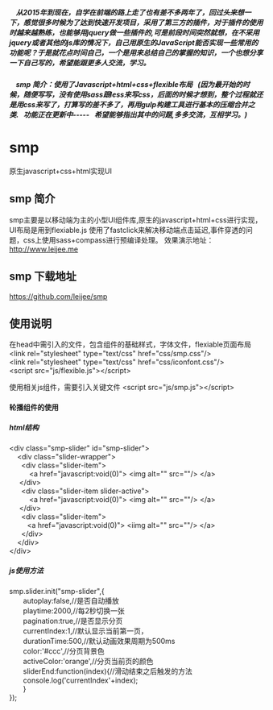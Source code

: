 ##### &nbsp;&nbsp;&nbsp;&nbsp;从2015年到现在，自学在前端的路上走了也有差不多两年了，回过头来想一下，感觉很多时候为了达到快速开发项目，采用了第三方的插件，对于插件的使用时越来越熟练，也能够用jquery做一些插件的,可是前段时间突然就想，在不采用jquery或者其他的js库的情况下，自己用原生的JavaScript能否实现一些常用的功能呢？于是就花点时间自己，一个是用来总结自己的掌握的知识，一个也想分享一下自己写的，希望能跟更多人交流，学习。

##### &nbsp;&nbsp;&nbsp;&nbsp;smp 简介：使用了Javascript+html+css+flexible布局   (因为最开始的时候，随便写写，没有使用sass跟less来写css，后面的时候才想到，整个过程就还是用css来写了，打算写的差不多了，再用gulp构建工具进行基本的压缩合并之类.    功能正在更新中-----   希望能够指出其中的问题,多多交流，互相学习。)

# smp
原生javascript+css+html实现UI
## smp 简介
smp主要是以移动端为主的小型UI组件库,原生的javascript+html+css进行实现，UI布局是用到flexiable.js
使用了fastclick来解决移动端点击延迟,事件穿透的问题，css上使用sass+compass进行预编译处理。
效果演示地址：http://www.leijee.me

## smp 下载地址
https://github.com/leijee/smp

## 使用说明
在head中需引入的文件，包含组件的基础样式，字体文件，flexiable页面布局</br>
&lt;link rel=&quot;stylesheet&quot; type=&quot;text/css&quot; href=&quot;css/smp.css&quot;/&gt;</br>
&lt;link rel=&quot;stylesheet&quot; type=&quot;text/css&quot; href=&quot;css/iconfont.css&quot;/&gt;</br>
&lt;script src=&quot;js/flexible.js&quot;&gt;&lt;/script&gt;</br>

使用相关js组件，需要引入关键文件 &lt;script src=&quot;js/smp.js&quot;&gt;&lt;/script&gt;</br>
####  轮播组件的使用
##### html结构
&lt;div class=&quot;smp-slider&quot; id=&quot;smp-slider&quot;&gt;</br>
&nbsp; &nbsp;			&lt;div class=&quot;slider-wrapper&quot;&gt;</br>
	&nbsp; &nbsp;&nbsp; &nbsp;&lt;div class=&quot;slider-item&quot;&gt;</br>
				&nbsp; &nbsp;&nbsp; &nbsp;&nbsp; &nbsp;	&lt;a href=&quot;javascript:void(0)&quot;&gt;
            &lt;img alt=&quot;&quot; src=&quot;&quot;/&gt;
					&lt;/a&gt;</br>
          	&nbsp; &nbsp;&nbsp;&nbsp;&lt;/div&gt;</br>
	&nbsp; &nbsp;&nbsp; &nbsp;&lt;div class=&quot;slider-item slider-active&quot;&gt;</br>
					&nbsp; &nbsp;&nbsp; &nbsp;&nbsp; &nbsp;	&lt;a href=&quot;javascript:void(0)&quot;&gt;
          &lt;img alt=&quot;&quot; src=&quot;&quot;/&gt;
&lt;/a&gt;</br>
				&nbsp;&nbsp; &nbsp;&nbsp;&lt;/div&gt;</br>
	&nbsp; &nbsp;&nbsp; &nbsp;&lt;div class=&quot;slider-item&quot;&gt;</br>
					&nbsp; &nbsp;&nbsp; &nbsp;&nbsp; &nbsp;&lt;a href=&quot;javascript:void(0)&quot;&gt;
          &lt;iimg alt=&quot;&quot; src=&quot;&quot;/&gt;
			  &lt;/a&gt;</br>
				&nbsp; &nbsp;&nbsp; &nbsp;&lt;/div&gt;</br>
&nbsp; &nbsp;		&lt;/div&gt;</br>
		&lt;/div&gt;</br>
##### js使用方法
smp.slider.init("smp-slider",{</br>
&nbsp; &nbsp;&nbsp; &nbsp;    autoplay:false,//是否自动播放</br>
&nbsp; &nbsp;&nbsp; &nbsp;    playtime:2000,//每2秒切换一张</br>
&nbsp; &nbsp;&nbsp; &nbsp;    pagination:true,//是否显示分页</br>
&nbsp; &nbsp;&nbsp; &nbsp;    currentIndex:1,//默认显示当前第一页，</br>
&nbsp; &nbsp;&nbsp; &nbsp;    durationTime:500,//默认动画效果周期为500ms</br>
&nbsp; &nbsp;&nbsp; &nbsp;    color:'#ccc',//分页背景色</br>
&nbsp; &nbsp;&nbsp; &nbsp;    activeColor:'orange',//分页当前页的颜色</br>
&nbsp; &nbsp;&nbsp; &nbsp;    sliderEnd:function(index){//滑动结束之后触发的方法</br>
&nbsp; &nbsp;&nbsp; &nbsp;      console.log('currentIndex'+index);</br>
&nbsp; &nbsp;&nbsp; &nbsp;    }</br>
});</br>
